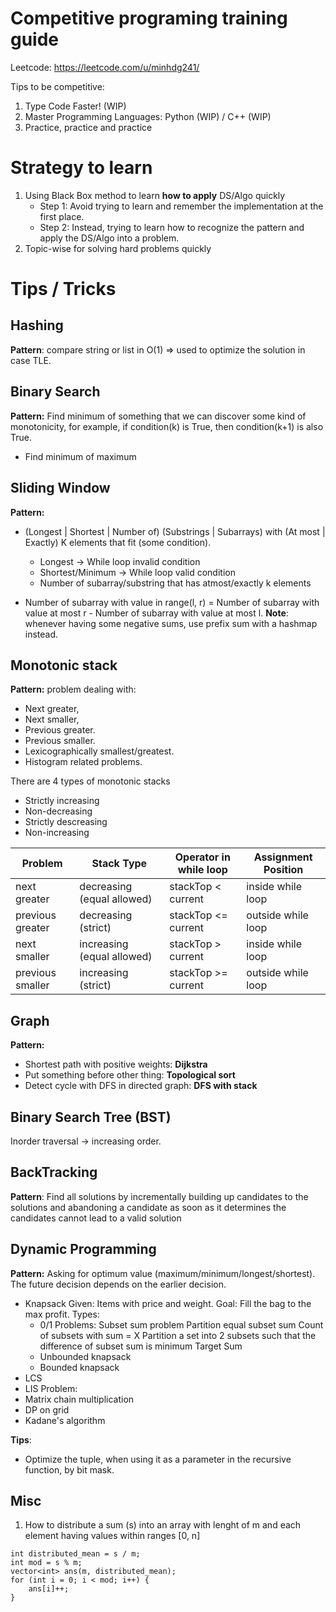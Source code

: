 # Competitive programing training guide
Leetcode: https://leetcode.com/u/minhdg241/

Tips to be competitive:
1. Type Code Faster! (WIP) 
2. Master Programming Languages: Python (WIP) / C++ (WIP)
3. Practice, practice and practice

# Strategy to learn
1. Using Black Box method to learn **how to apply** DS/Algo quickly
    - Step 1: Avoid trying to learn and remember the implementation at the first place.
    - Step 2: Instead, trying to learn how to recognize the pattern and apply the DS/Algo into a problem.
2. Topic-wise for solving hard problems quickly

# Tips / Tricks
## Hashing
**Pattern**: compare string or list in O(1) => used to optimize the solution in case TLE.

## Binary Search
**Pattern:** Find minimum of something that we can discover some kind of monotonicity, for example, if condition(k) is True, then condition(k+1) is also True.
- Find minimum of maximum

## Sliding Window
**Pattern:**
- (Longest | Shortest | Number of) (Substrings | Subarrays) with (At most | Exactly) K elements that fit (some condition). 
    - Longest -> While loop invalid condition
    - Shortest/Minimum -> While loop valid condition
    - Number of subarray/substring that has atmost/exactly k elements

- Number of subarray with value in range(l, r) = Number of subarray with value at most r - Number of subarray with value at most l.
**Note**: whenever having some negative sums, use prefix sum with a hashmap instead.

## Monotonic stack
**Pattern:** problem dealing with:
- Next greater, 
- Next smaller, 
- Previous greater. 
- Previous smaller.
- Lexicographically smallest/greatest.
- Histogram related problems.

There are 4 types of monotonic stacks
- Strictly increasing
- Non-decreasing
- Strictly descreasing
- Non-increasing

|  Problem           |  Stack Type                  |  Operator in while loop |  Assignment Position  |
|--------------------|------------------------------|-------------------------|-----------------------|
|  next greater      |  decreasing (equal allowed)  |  stackTop < current     |  inside while loop    |
|  previous greater  |  decreasing (strict)         |  stackTop <= current    |  outside while loop   |
|  next smaller      |  increasing (equal allowed)  |  stackTop > current     |  inside while loop    |
|  previous smaller  |  increasing (strict)         |  stackTop >= current    |  outside while loop   |

## Graph
**Pattern:**
- Shortest path with positive weights: **Dijkstra**
- Put something before other thing: **Topological sort**
- Detect cycle with DFS in directed graph: **DFS with stack**

## Binary Search Tree (BST)
Inorder traversal -> increasing order.

## BackTracking
**Pattern**: Find all solutions by incrementally building up candidates to the solutions and abandoning a candidate as soon as it determines the candidates cannot lead to a valid solution

## Dynamic Programming
**Pattern:** Asking for optimum value (maximum/minimum/longest/shortest). The future decision depends on the earlier decision.
- Knapsack
  Given: Items with price and weight.
  Goal: Fill the bag to the max profit.
  Types:
    - 0/1
        Problems:
        Subset sum problem
        Partition equal subset sum
        Count of subsets with sum = X
        Partition a set into 2 subsets such that the difference of subset sum is minimum
        Target Sum
    - Unbounded knapsack
    - Bounded knapsack
- LCS
- LIS
        Problem:
- Matrix chain multiplication
- DP on grid
- Kadane's algorithm

**Tips**:
- Optimize the tuple, when using it as a parameter in the recursive function, by bit mask.

## Misc
1. How to distribute a sum (s) into an array with lenght of m and each element having values within ranges [0, n]
```
int distributed_mean = s / m;
int mod = s % m;
vector<int> ans(m, distributed_mean);
for (int i = 0; i < mod; i++) {
    ans[i]++;
}
```











